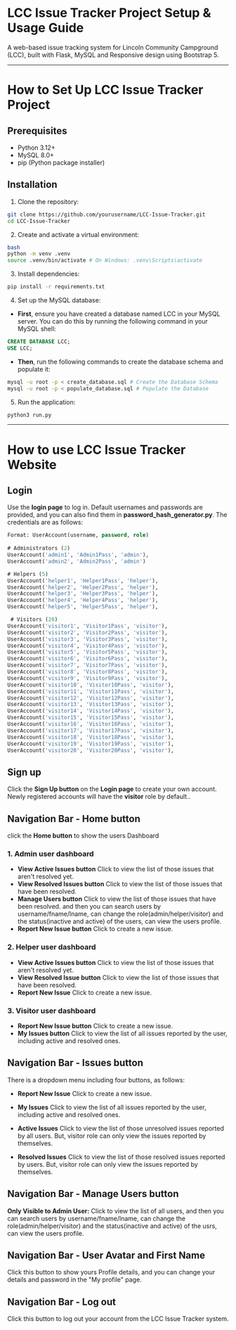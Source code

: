 # LCC Issue Tracker Project Setup & Usage Guide

A web-based issue tracking system for Lincoln Community Campground (LCC), built with Flask, MySQL and Responsive design using Bootstrap 5.

---
# How to Set Up LCC Issue Tracker Project
## Prerequisites

- Python 3.12+
- MySQL 8.0+
- pip (Python package installer)

## Installation

1. Clone the repository:
```bash
git clone https://github.com/yourusername/LCC-Issue-Tracker.git
cd LCC-Issue-Tracker
```

2. Create and activate a virtual environment:
```bash
bash
python -m venv .venv
source .venv/bin/activate # On Windows: .venv\Scripts\activate
```

3. Install dependencies:
```bash
pip install -r requirements.txt
```

4. Set up the MySQL database:
- **First**, ensure you have created a database named LCC in your MySQL server. You can do this by running the following command in your MySQL shell:
```sql
CREATE DATABASE LCC;
USE LCC;
```
- **Then**, run the following commands to create the database schema and populate it:
```bash
mysql -u root -p < create_database.sql # Create the Database Schema 
mysql -u root -p < populate_database.sql # Populate the Database
```

5. Run the application:
```bash
python3 run.py
```

---
# How to use LCC Issue Tracker Website

## Login
Use the **login page** to log in. Default usernames and passwords are provided, and you can also find them in **password_hash_generator.py**. The credentials are as follows:
```sql
Format: UserAccount(username, password, role)
    
# Administrators (2)
UserAccount('admin1', 'Admin1Pass', 'admin'),
UserAccount('admin2', 'Admin2Pass', 'admin')

# Helpers (5)
UserAccount('helper1', 'Helper1Pass', 'helper'),
UserAccount('helper2', 'Helper2Pass', 'helper'),
UserAccount('helper3', 'Helper3Pass', 'helper'),
UserAccount('helper4', 'Helper4Pass', 'helper'),
UserAccount('helper5', 'Helper5Pass', 'helper'),

 # Visitors (20)
UserAccount('visitor1', 'Visitor1Pass', 'visitor'),
UserAccount('visitor2', 'Visitor2Pass', 'visitor'),
UserAccount('visitor3', 'Visitor3Pass', 'visitor'),
UserAccount('visitor4', 'Visitor4Pass', 'visitor'),
UserAccount('visitor5', 'Visitor5Pass', 'visitor'),
UserAccount('visitor6', 'Visitor6Pass', 'visitor'),
UserAccount('visitor7', 'Visitor7Pass', 'visitor'),
UserAccount('visitor8', 'Visitor8Pass', 'visitor'),
UserAccount('visitor9', 'Visitor9Pass', 'visitor'),
UserAccount('visitor10', 'Visitor10Pass', 'visitor'),
UserAccount('visitor11', 'Visitor11Pass', 'visitor'),
UserAccount('visitor12', 'Visitor12Pass', 'visitor'),
UserAccount('visitor13', 'Visitor13Pass', 'visitor'),
UserAccount('visitor14', 'Visitor14Pass', 'visitor'),
UserAccount('visitor15', 'Visitor15Pass', 'visitor'),
UserAccount('visitor16', 'Visitor16Pass', 'visitor'),
UserAccount('visitor17', 'Visitor17Pass', 'visitor'),
UserAccount('visitor18', 'Visitor18Pass', 'visitor'),
UserAccount('visitor19', 'Visitor19Pass', 'visitor'),
UserAccount('visitor20', 'Visitor20Pass', 'visitor'),
```

## Sign up
Click the **Sign Up button** on the **Login page** to create your own account. Newly registered accounts will have the **visitor** role by default..

## Navigation Bar - Home button

click the **Home button** to show the users Dashboard 

### 1. Admin user dashboard
- **View Active Issues button**
Click to view the list of those issues that aren't resolved yet.
- **View Resolved Issues button**
Click to view the list of those issues that have been resolved.
- **Manage Users button**
Click to view the list of those issues that have been resolved. and then you can search users by username/fname/lname, can change the role(admin/helper/visitor) and the status(inactive and active) of the users, can view the users profile.
- **Report New Issue button**
Click to create a new issue.

### 2. Helper user dashboard
- **View Active Issues button**
Click to view the list of those issues that aren't resolved yet.
- **View Resolved Issue button**
Click to view the list of those issues that have been resolved.
- **Report New Issue**
Click  to create a new issue.

### 3. Visitor user dashboard
- **Report New Issue button**
Click to create a new issue.
- **My Issues button**
Click to view the list of all issues reported by the user, including active and resolved ones.


## Navigation Bar - Issues button

There is a dropdown menu including four buttons, as follows:

- **Report New Issue**
Click to create a new issue.
- **My Issues**
Click to view the list of all issues reported by the user, including active and resolved ones.

- **Active Issues**
Click to view the list of those unresolved issues reported by all users.
But, visitor role can only view the issues reported by themselves.
- **Resolved Issues**
Click to view the list of those resolved issues reported by users.
But, visitor role can only view the issues reported by themselves.

## Navigation Bar - Manage Users button

**Only Visible to Admin User:**
Click to view the list of all users, and then you can search users by username/fname/lname, can change the role(admin/helper/visitor) and the status(inactive and active) of the usrs, can view the users profile.

## Navigation Bar - User Avatar and First Name

Click this button to show yours Profile details, and you can change your details and password in the "My profile" page.

## Navigation Bar - Log out

Click this button to log out your account from the LCC Issue Tracker system.